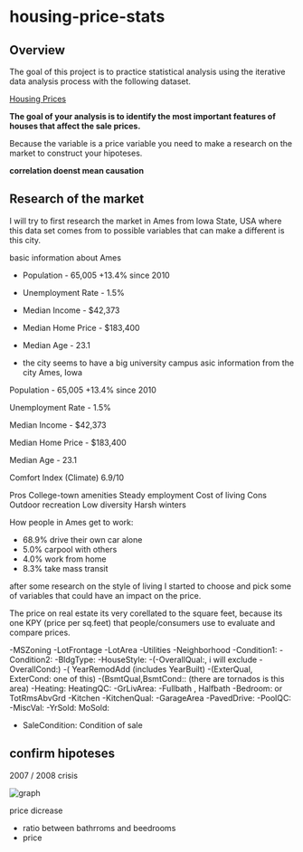 
# housing-price-stats

## Overview

The goal of this project is to practice statistical analysis using the iterative data analysis process with the following dataset.

[Housing Prices](https://www.kaggle.com/c/house-prices-advanced-regression-techniques/data)

**The goal of your analysis is to identify the most important features of houses that affect the sale prices.**

Because the variable is a price variable you need to make a research on the market to construct your hipoteses.

**correlation doenst mean causation**



## Research of the market 

I will try to first research the market in Ames from Iowa State, USA where this data set comes from to possible variables that can make a different is this city.

basic information about Ames

* Population - 65,005 +13.4% since 2010
* Unemployment Rate - 1.5%
* Median Income - $42,373
* Median Home Price - $183,400
* Median Age - 23.1

* the city seems to have a big university campus
asic information from the city
Ames, Iowa 

Population - 65,005 +13.4% since 2010

Unemployment Rate - 1.5%

Median Income - $42,373

Median Home Price - $183,400

Median Age - 23.1

Comfort Index (Climate) 6.9/10

Pros
 College-town amenities
 Steady employment
 Cost of living
Cons
 Outdoor recreation
 Low diversity
 Harsh winters


How people in Ames get to work:
- 68.9% drive their own car alone
- 5.0% carpool with others
- 4.0% work from home
- 8.3% take mass transit


after some research on the style of living I started to choose and pick 
some of variables that could have an impact on the price.

The price on real estate its very corellated to the square feet, 
because its one KPY (price per sq.feet) that people/consumers use to evaluate and compare prices.

-MSZoning
-LotFrontage
-LotArea
-Utilities
-Neighborhood
-Condition1:
-Condition2:
-BldgType:
-HouseStyle:
-(-OverallQual:, i will exclude -OverallCond:)
-( YearRemodAdd (includes YearBuilt)
-(ExterQual, ExterCond: one of this)
-(BsmtQual,BsmtCond:: (there are tornados is this area)
-Heating: HeatingQC: 
-GrLivArea:
-Fullbath , Halfbath
-Bedroom: or TotRmsAbvGrd
-Kitchen
-KitchenQual:
-GarageArea
-PavedDrive:
-PoolQC:
-MiscVal:
-YrSold: MoSold:
- SaleCondition: Condition of sale

## confirm hipoteses

2007 / 2008 crisis

![graph](https://upload.wikimedia.org/wikipedia/commons/9/92/TED_Spread.png)

price dicrease



*  ratio between bathrroms and beedrooms
* price 

